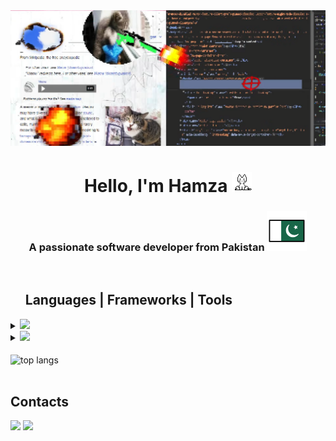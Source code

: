 <div align="center"><img width="800" src="https://github.com/humzasadiq/humzasadiq/blob/main/cover.png?raw=true"/></div>
<h1 align="center">Hello, I'm Hamza <img height="32" width="32" src="https://github.com/humzasadiq/humzasadiq/blob/main/neko32.gif?raw=true"/><br/>
</h1>
<h3 align="center">
  A passionate software developer from Pakistan 
  <img src="https://raw.githubusercontent.com/humzasadiq/humzasadiq/6f03fe5979da52c931629e19d1b10333ac1e3373/flag-pakistan.svg" alt="🇵🇰" />
</h3>
<br/>

<div id="toc">
  <ul style="list-style: none">
    <summary>
      <h2 align="left">Languages | Frameworks | Tools</h2>
    </summary>
  </ul>
</div>

<div align="left">
    <details>
        <summary><img src="https://skillicons.dev/icons?i=js,py,cpp,css,react,mysql,mongodb,postgres"/>
</summary>
        JavaScript | Python | C++ | CSS | React | MySQL | MongoDB | PostgreSQL
</details>
  <details>
    <summary><img src="https://skillicons.dev/icons?i=express,electron,threejs,figma,blender" /></summary>
    Express.js | Electron | Three.js | | Figma | Blender
</details>
</div>
<br>
<div align=left>
  <img width=325 align="center" src="https://github-readme-stats.vercel.app/api/top-langs/?username=humzasadiq&hide=HTML&border_color=3D444D&layout=compact&theme=transparent&border_radius=10&exclude_repo=github-readme-stats" alt="top langs" />
</div>
<br/>
<h2 align="left">Contacts</h2>

[<img src="https://skillicons.dev/icons?i=gmail"/>](https://humzasadiq52@gmail.com)
[<img src="https://skillicons.dev/icons?i=linkedin"/>](https://www.linkedin.com/in/hamza-sadiq-887241240/)
